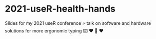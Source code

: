 # 2021-useR-health-hands
Slides for my 2021 useR conference ⚡️ talk on software and hardware solutions for more ergonomic typing ⌨️ ❤️ 🙌 ❤️
